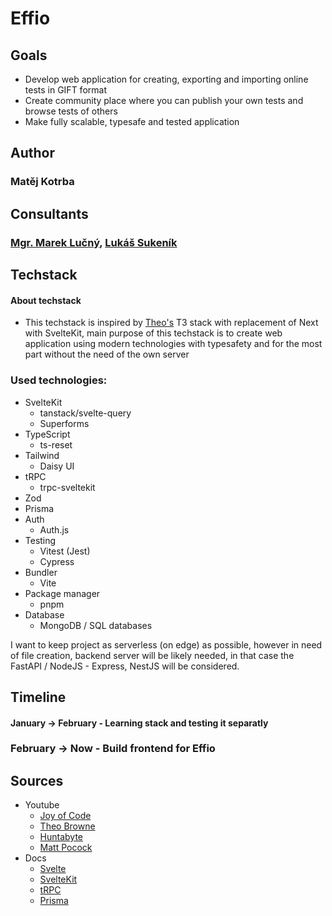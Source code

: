 # Effio

## Goals
- Develop web application for creating, exporting and importing online tests in GIFT format
- Create community place where you can publish your own tests and browse tests of others
- Make fully scalable, typesafe and tested application


## Author
### Matěj Kotrba


## Consultants
### [Mgr. Marek Lučný](https://github.com/superucitelka), [Lukáš Sukeník](https://github.com/lukyncze)


## Techstack
#### About techstack
- This techstack is inspired by [Theo's](https://www.youtube.com/@t3dotgg) T3 stack with replacement of Next with SvelteKit, main purpose of this techstack is to create web application using modern technologies with typesafety and for the most part without the need of the own server

### Used technologies:
- SvelteKit
  - tanstack/svelte-query
  - Superforms
- TypeScript
  - ts-reset
- Tailwind
  - Daisy UI
- tRPC
  - trpc-sveltekit 
- Zod
- Prisma
- Auth
  - Auth.js
- Testing
  - Vitest (Jest)
  - Cypress
- Bundler
  - Vite
- Package manager
  - pnpm
- Database
  - MongoDB / SQL databases

I want to keep project as serverless (on edge) as possible, however in need of file creation, backend server will be likely needed, in that case the
FastAPI / NodeJS - Express, NestJS will be considered.


## Timeline
#### January -> February - Learning stack and testing it separatly
### February -> Now - Build frontend for Effio

## Sources
- Youtube
  - [Joy of Code](https://www.youtube.com/@JoyofCodeDev)
  - [Theo Browne](https://www.youtube.com/@t3dotgg)
  - [Huntabyte](https://www.youtube.com/@Huntabyte)
  - [Matt Pocock](https://www.youtube.com/@mattpocockuk)
- Docs
  - [Svelte](https://svelte.dev/)
  - [SvelteKit](https://kit.svelte.dev/)
  - [tRPC](https://trpc.io/)
  - [Prisma](https://www.prisma.io/)

